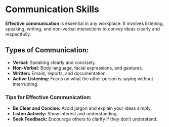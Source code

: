 # Communication Skills

**Effective communication** is essential in any workplace. It involves listening, speaking, writing, and non-verbal interactions to convey ideas clearly and respectfully.

## Types of Communication:
- **Verbal:** Speaking clearly and concisely.
- **Non-Verbal:** Body language, facial expressions, and gestures.
- **Written:** Emails, reports, and documentation.
- **Active Listening:** Focus on what the other person is saying without interrupting.

### Tips for Effective Communication:
- **Be Clear and Concise:** Avoid jargon and explain your ideas simply.
- **Listen Actively:** Show interest and understanding.
- **Seek Feedback:** Encourage others to clarify if they don’t understand.
